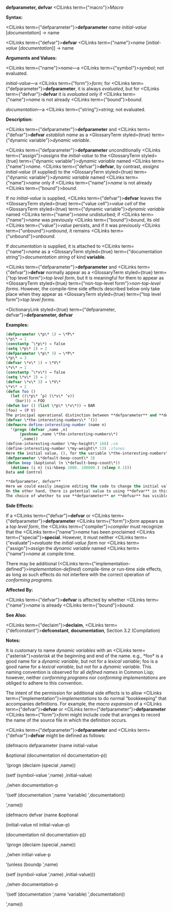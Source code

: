 **defparameter, defvar** <ClLinks  term={"macro"}><i>Macro</i></ClLinks> 



**Syntax:** 



<ClLinks  term={"defparameter"}><b>defparameter</b></ClLinks> *name initial-value* [*documentation*] → name 



<ClLinks  term={"defvar"}><b>defvar</b></ClLinks> <ClLinks  term={"name"}><i>name</i></ClLinks> [*initial-value* [*documentation*]] → name 



**Arguments and Values:** 



<ClLinks  term={"name"}><i>name</i></ClLinks>—a <ClLinks  term={"symbol"}><i>symbol</i></ClLinks>; not evaluated. 



*initial-value*—a <ClLinks  term={"form"}><i>form</i></ClLinks>; for <ClLinks  term={"defparameter"}><b>defparameter</b></ClLinks>, it is always *evaluated*, but for <ClLinks  term={"defvar"}><b>defvar</b></ClLinks> it is *evaluated* only if <ClLinks  term={"name"}><i>name</i></ClLinks> is not already <ClLinks  term={"bound"}><i>bound</i></ClLinks>. 



*documentation*—a <ClLinks  term={"string"}><i>string</i></ClLinks>; not evaluated. 



**Description:** 



<ClLinks  term={"defparameter"}><b>defparameter</b></ClLinks> and <ClLinks  term={"defvar"}><b>defvar</b></ClLinks> *establish name* as a <GlossaryTerm styled={true} term={"dynamic variable"}><i>dynamic variable</i></GlossaryTerm>. 



<ClLinks  term={"defparameter"}><b>defparameter</b></ClLinks> unconditionally <ClLinks  term={"assign"}><i>assigns</i></ClLinks> the *initial-value* to the <GlossaryTerm styled={true} term={"dynamic variable"}><i>dynamic variable</i></GlossaryTerm> named <ClLinks  term={"name"}><i>name</i></ClLinks>. <ClLinks  term={"defvar"}><b>defvar</b></ClLinks>, by contrast, *assigns initial-value* (if supplied) to the <GlossaryTerm styled={true} term={"dynamic variable"}><i>dynamic variable</i></GlossaryTerm> named <ClLinks  term={"name"}><i>name</i></ClLinks> only if <ClLinks  term={"name"}><i>name</i></ClLinks> is not already <ClLinks  term={"bound"}><i>bound</i></ClLinks>. 



If no *initial-value* is supplied, <ClLinks  term={"defvar"}><b>defvar</b></ClLinks> leaves the <GlossaryTerm styled={true} term={"value cell"}><i>value cell</i></GlossaryTerm> of the <GlossaryTerm styled={true} term={"dynamic variable"}><i>dynamic variable</i></GlossaryTerm> named <ClLinks  term={"name"}><i>name</i></ClLinks> undisturbed; if <ClLinks  term={"name"}><i>name</i></ClLinks> was previously <ClLinks  term={"bound"}><i>bound</i></ClLinks>, its old <ClLinks  term={"value"}><i>value</i></ClLinks> persists, and if it was previously <ClLinks  term={"unbound"}><i>unbound</i></ClLinks>, it remains <ClLinks  term={"unbound"}><i>unbound</i></ClLinks>. 



If *documentation* is supplied, it is attached to <ClLinks  term={"name"}><i>name</i></ClLinks> as a <GlossaryTerm styled={true} term={"documentation string"}><i>documentation string</i></GlossaryTerm> of kind **variable**. 



<ClLinks  term={"defparameter"}><b>defparameter</b></ClLinks> and <ClLinks  term={"defvar"}><b>defvar</b></ClLinks> normally appear as a <GlossaryTerm styled={true} term={"top level form"}><i>top level form</i></GlossaryTerm>, but it is meaningful for them to appear as <GlossaryTerm styled={true} term={"non-top-level form"}><i>non-top-level forms</i></GlossaryTerm>. However, the compile-time side effects described below only take place when they appear as <GlossaryTerm styled={true} term={"top level form"}><i>top level forms</i></GlossaryTerm>. 















<DictionaryLink styled={true} term={"defparameter, defvar"}><b>defparameter, defvar</b></DictionaryLink> 



**Examples:**
```lisp
(defparameter \*p\* 1) → \*P\* 
\*p\* → 1 
(constantp ’\*p\*) → false 
(setq \*p\* 2) → 2 
(defparameter \*p\* 3) → \*P\* 
\*p\* → 3 
(defvar \*v\* 1) → \*V\* 
\*v\* → 1 
(constantp ’\*v\*) → false 
(setq \*v\* 2) → 2 
(defvar \*v\* 3) → \*V\* 
\*v\* → 2 
(defun foo () 
  (let ((\*p\* ’p) (\*v\* ’v)) 
    (bar))) → FOO 
(defun bar () (list \*p\* \*v\*)) → BAR 
(foo) → (P V) 
The principal operational distinction between **defparameter** and **defvar** is that **defparameter** makes an unconditional assignment to *name*, while **defvar** makes a conditional one. In practice, this means that **defparameter** is useful in situations where loading or reloading the definition would want to pick up a new value of the variable, while **defvar** is used in situations where the old value would want to be retained if the file were loaded or reloaded. For example, one might create a file which contained: 
(defvar \*the-interesting-numbers\* ’()) 
(defmacro define-interesting-number (name n) 
  ‘(progn (defvar ,name ,n) 
	  (pushnew ,name \*the-interesting-numbers\*) 
	  ’,name)) 
(define-interesting-number \*my-height\* 168) ;cm 
(define-interesting-number \*my-weight\* 13) ;stones 
Here the initial value, (), for the variable \*the-interesting-numbers\* is just a seed that we are never likely to want to reset to something else once something has been grown from it. As such, we have used **defvar** to avoid having the \*interesting-numbers\* information reset if the file is loaded a second time. It is true that the two calls to **define-interesting-number** here would be reprocessed, but if there were additional calls in another file, they would not be and that information would be lost. On the other hand, consider the following code: 
(defparameter \*default-beep-count\* 3) 
(defun beep (&optional (n \*default-beep-count\*)) 
  (dotimes (i n) (si:%beep 1000. 100000.) (sleep 0.1))) 
Data and Control 

**defparameter, defvar** 
Here we could easily imagine editing the code to change the initial value of \*default-beep-count\*, and then reloading the file to pick up the new value. In order to make value updating easy, we have used **defparameter**. 
On the other hand, there is potential value to using **defvar** in this situation. For example, suppose that someone had predefined an alternate value for \*default-beep-count\*, or had loaded the file and then manually changed the value. In both cases, if we had used **defvar** instead of **defparameter**, those user preferences would not be overridden by (re)loading the file. 
The choice of whether to use **defparameter** or **defvar** has visible consequences to programs, but is nevertheless often made for subjective reasons. 
```
**Side Effects:** 



If a <ClLinks  term={"defvar"}><b>defvar</b></ClLinks> or <ClLinks  term={"defparameter"}><b>defparameter</b></ClLinks> <ClLinks  term={"form"}><i>form</i></ClLinks> appears as a *top level form*, the <ClLinks  term={"compiler"}><i>compiler</i></ClLinks> must recognize that the <ClLinks  term={"name"}><i>name</i></ClLinks> has been proclaimed <ClLinks  term={"special"}><b>special</b></ClLinks>. However, it must neither <ClLinks  term={"evaluate"}><i>evaluate</i></ClLinks> the *initial-value form* nor <ClLinks  term={"assign"}><i>assign</i></ClLinks> the *dynamic variable* named <ClLinks  term={"name"}><i>name</i></ClLinks> at compile time. 



There may be additional (<ClLinks  term={"implementation-defined"}><i>implementation-defined</i></ClLinks>) compile-time or run-time side effects, as long as such effects do not interfere with the correct operation of *conforming programs*. 



**Affected By:** 



<ClLinks  term={"defvar"}><b>defvar</b></ClLinks> is affected by whether <ClLinks  term={"name"}><i>name</i></ClLinks> is already <ClLinks  term={"bound"}><i>bound</i></ClLinks>. 



**See Also:** 



<ClLinks  term={"declaim"}><b>declaim</b></ClLinks>, <ClLinks  term={"defconstant"}><b>defconstant</b></ClLinks>, **documentation**, Section 3.2 (Compilation) 



**Notes:** 



It is customary to name *dynamic variables* with an <ClLinks  term={"asterisk"}><i>asterisk</i></ClLinks> at the beginning and end of the name. e.g., \*foo\* is a good name for a *dynamic variable*, but not for a *lexical variable*; foo is a good name for a *lexical variable*, but not for a *dynamic variable*. This naming convention is observed for all *defined names* in Common Lisp; however, neither *conforming programs* nor *conforming implementations* are obliged to adhere to this convention. 



The intent of the permission for additional side effects is to allow <ClLinks  term={"implementation"}><i>implementations</i></ClLinks> to do normal “bookkeeping” that accompanies definitions. For example, the *macro expansion* of a <ClLinks  term={"defvar"}><b>defvar</b></ClLinks> or <ClLinks  term={"defparameter"}><b>defparameter</b></ClLinks> <ClLinks  term={"form"}><i>form</i></ClLinks> might include code that arranges to record the name of the source file in which the definition occurs. 



<ClLinks  term={"defparameter"}><b>defparameter</b></ClLinks> and <ClLinks  term={"defvar"}><b>defvar</b></ClLinks> might be defined as follows: 



(defmacro defparameter (name initial-value 



&amp;optional (documentation nil documentation-p)) 



‘(progn (declaim (special ,name)) 



(setf (symbol-value ’,name) ,initial-value) 



,(when documentation-p 



‘(setf (documentation ’,name ’variable) ’,documentation)) 



’,name)) 















(defmacro defvar (name &amp;optional 



(initial-value nil initial-value-p) 



(documentation nil documentation-p)) 



‘(progn (declaim (special ,name)) 



,(when initial-value-p 



‘(unless (boundp ’,name) 



(setf (symbol-value ’,name) ,initial-value))) 



,(when documentation-p 



‘(setf (documentation ’,name ’variable) ’,documentation)) 



’,name)) 



